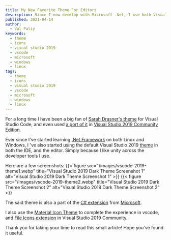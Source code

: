 ```yaml
---
title: My New Favorite Theme For Editors
description: Since I now develop with Microsoft .Net, I use both Visual Studio Code and Visual Studio 2019 Community edition, and have a new theme I like using on both.
published: 2021-04-14
author:
  - Val Paliy
keywords:
  - theme
  - icons
  - visual studio 2019
  - vscode
  - microsoft
  - windows
  - linux
tags:
  - theme
  - icons
  - visual studio 2019
  - vscode
  - microsoft
  - windows
  - linux
---
```


For a long time I have been a big fan of [Sarah Drasner's theme](https://valticus.pro/posts/my-favorite-visual-studio-code-theme) for Visual Studio Code, and even used [a port of it](https://marketplace.visualstudio.com/items?itemName=kaos.nightowl) in [Visual Studio 2019 Community Edition](https://visualstudio.microsoft.com/downloads/).

Ever since I've started learning [.Net Framework](https://dotnet.microsoft.com/download/dotnet-framework) on both Linux and Windows, I 've also started using the default Visual Studio 2019 [theme](https://marketplace.visualstudio.com/items?itemName=kast789.vs-2019-theme) in both the IDE, and the editor. Simply because I like unity across the developer tools I use.

Here are a few screenshots:
{{< figure src="/images/vscode-2019-theme1.webp" title="Visual Studio 2019 Dark Theme Screenshot 1" alt="Visual Studio 2019 Dark Theme Screenshot 1" >}}
{{< figure src="/images/vscode-2019-theme2.webp" title="Visual Studio 2019 Dark Theme Screenshot 2" alt="Visual Studio 2019 Dark Theme Screenshot 2" >}}

The said theme is also a part of the [C# extension](https://marketplace.visualstudio.com/items?itemName=ms-dotnettools.csharp) from [Microsoft](https://microsoft.com/).

I also use the [Material Icon Theme](https://marketplace.visualstudio.com/items?itemName=PKief.material-icon-theme) to complete the experience in vscode, and [File Icons extension](https://marketplace.visualstudio.com/items?itemName=MadsKristensen.FileIcons) in Visual Studio 2019 Community.

Thank you for taking your time to read this small article! Hope you've found it useful.

